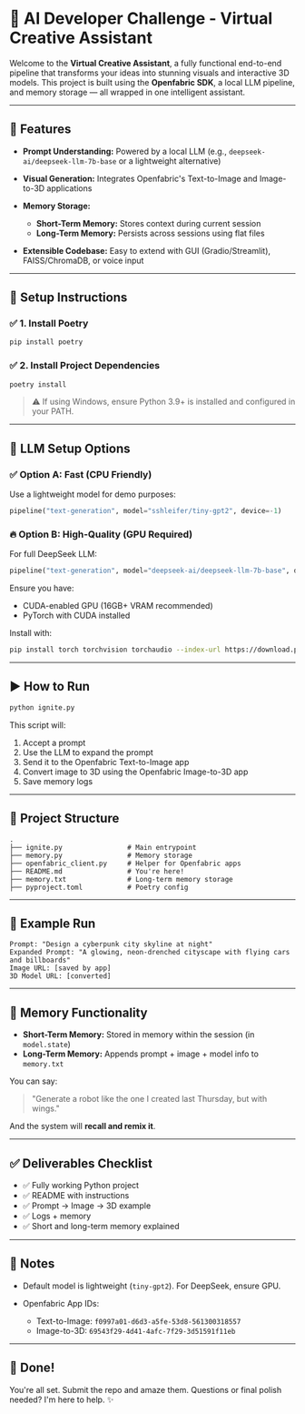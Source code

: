 # 🚀 AI Developer Challenge - Virtual Creative Assistant

Welcome to the **Virtual Creative Assistant**, a fully functional end-to-end pipeline that transforms your ideas into stunning visuals and interactive 3D models. This project is built using the **Openfabric SDK**, a local LLM pipeline, and memory storage — all wrapped in one intelligent assistant.

---

## 🌟 Features

* **Prompt Understanding:** Powered by a local LLM (e.g., `deepseek-ai/deepseek-llm-7b-base` or a lightweight alternative)
* **Visual Generation:** Integrates Openfabric's Text-to-Image and Image-to-3D applications
* **Memory Storage:**

  * **Short-Term Memory:** Stores context during current session
  * **Long-Term Memory:** Persists across sessions using flat files
* **Extensible Codebase:** Easy to extend with GUI (Gradio/Streamlit), FAISS/ChromaDB, or voice input

---

## 🔧 Setup Instructions

### ✅ 1. Install Poetry

```bash
pip install poetry
```

### ✅ 2. Install Project Dependencies

```bash
poetry install
```

> ⚠️ If using Windows, ensure Python 3.9+ is installed and configured in your PATH.

---

## 🧠 LLM Setup Options

### ✅ Option A: Fast (CPU Friendly)

Use a lightweight model for demo purposes:

```python
pipeline("text-generation", model="sshleifer/tiny-gpt2", device=-1)
```

### 🔥 Option B: High-Quality (GPU Required)

For full DeepSeek LLM:

```python
pipeline("text-generation", model="deepseek-ai/deepseek-llm-7b-base", device=0)
```

Ensure you have:

* CUDA-enabled GPU (16GB+ VRAM recommended)
* PyTorch with CUDA installed

Install with:

```bash
pip install torch torchvision torchaudio --index-url https://download.pytorch.org/whl/cu118
```

---

## ▶️ How to Run

```bash
python ignite.py
```

This script will:

1. Accept a prompt
2. Use the LLM to expand the prompt
3. Send it to the Openfabric Text-to-Image app
4. Convert image to 3D using the Openfabric Image-to-3D app
5. Save memory logs

---

## 📁 Project Structure

```
.
├── ignite.py                # Main entrypoint
├── memory.py                # Memory storage
├── openfabric_client.py     # Helper for Openfabric apps
├── README.md                # You're here!
├── memory.txt               # Long-term memory storage
├── pyproject.toml           # Poetry config
```

---

## 📸 Example Run

```
Prompt: "Design a cyberpunk city skyline at night"
Expanded Prompt: "A glowing, neon-drenched cityscape with flying cars and billboards"
Image URL: [saved by app]
3D Model URL: [converted]
```

---

## 🧠 Memory Functionality

* **Short-Term Memory:** Stored in memory within the session (in `model.state`)
* **Long-Term Memory:** Appends prompt + image + model info to `memory.txt`

You can say:

> "Generate a robot like the one I created last Thursday, but with wings."

And the system will **recall and remix it**.

---

## ✅ Deliverables Checklist

* ✅ Fully working Python project
* ✅ README with instructions
* ✅ Prompt → Image → 3D example
* ✅ Logs + memory
* ✅ Short and long-term memory explained

---

## 📌 Notes

* Default model is lightweight (`tiny-gpt2`). For DeepSeek, ensure GPU.
* Openfabric App IDs:

  * Text-to-Image: `f0997a01-d6d3-a5fe-53d8-561300318557`
  * Image-to-3D: `69543f29-4d41-4afc-7f29-3d51591f11eb`

---

## 🏁 Done!

You're all set. Submit the repo and amaze them. Questions or final polish needed? I'm here to help. ✨

